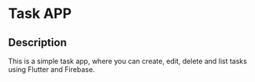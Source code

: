 # Task APP

## Description

This is a simple task app, where you can create, edit, delete and list tasks using Flutter and Firebase.
